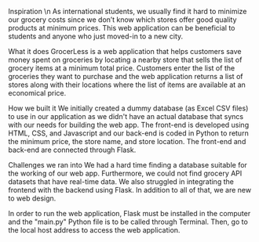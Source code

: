Inspiration \n
As international students, we usually find it hard to minimize our grocery costs since we don’t know which stores offer good quality products at minimum prices. This web application can be beneficial to students and anyone who just moved-in to a new city.

What it does
GrocerLess is a web application that helps customers save money spent on groceries by locating a nearby store that sells the list of grocery items at a minimum total price. Customers enter the list of the groceries they want to purchase and the web application returns a list of stores along with their locations where the list of items are available at an economical price.

How we built it
We initially created a dummy database (as Excel CSV files) to use in our application as we didn't have an actual database that syncs with our needs for building the web app. The front-end is developed using HTML, CSS, and Javascript and our back-end is coded in Python to return the minimum price, the store name, and store location. The front-end and back-end are connected through Flask.

Challenges we ran into
We had a hard time finding a database suitable for the working of our web app. Furthermore, we could not find grocery API datasets that have real-time data. We also struggled in integrating the frontend with the backend using Flask. In addition to all of that, we are new to web design.

In order to run the web application, Flask must be installed in the computer and the "main.py" Python file is to be called through Terminal. Then, go to the local host address to access the web application. 
